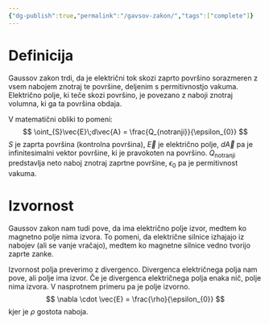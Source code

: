 ```yaml
---
{"dg-publish":true,"permalink":"/gavsov-zakon/","tags":["complete"]}
---
```


# Definicija
Gaussov zakon trdi, da je električni tok skozi zaprto površino sorazmeren z vsem nabojem znotraj te površine, deljenim s permitivnostjo vakuma. Električno polje, ki teče skozi površino, je povezano z naboji znotraj volumna, ki ga ta površina obdaja.

V matematični obliki to pomeni:
$$
\oint_{S}\vec{E}\;d\vec{A} = \frac{Q_{notranji}}{\epsilon_{0}}
$$
$S$ je zaprta površina (kontrolna površina), $\vec{E}$ je električno polje, $d\vec{A}$ pa je infinitesimalni vektor površine, ki je pravokoten na površino. $Q_{\text{notranji}}$ predstavlja neto naboj znotraj zaprtne površine, $\epsilon_0$ pa je permitivnost vakuma.

# Izvornost
Gaussov zakon nam tudi pove, da ima električno polje izvor, medtem ko magnetno polje nima izvora. To pomeni, da električne silnice izhajajo iz nabojev (ali se vanje vračajo), medtem ko magnetne silnice vedno tvorijo zaprte zanke.

Izvornost polja preverimo z divergenco. Divergenca električnega polja nam pove, ali polje ima izvor. Če je divergenca električnega polja enaka nič, polje nima izvora. V nasprotnem primeru pa je polje izvorno.
$$
\nabla \cdot \vec{E} = \frac{\rho}{\epsilon_{0}}
$$
kjer je $\rho$ gostota naboja.